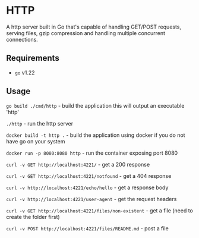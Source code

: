 # HTTP

A http server built in Go that's capable of handling GET/POST requests, serving files, gzip compression and handling multiple concurrent connections.

## Requirements

* `go` v1.22

## Usage

`go build ./cmd/http` - build the application this will output an executable 'http'

`./http` - run the http server

`docker build -t http .` - build the application using docker if you do not have go on your system

`docker run -p 8080:8080 http` - run the container exposing port 8080

`curl -v GET http://localhost:4221/` - get a 200 response

`curl -v GET http://localhost:4221/notfound` - get a 404 response

`curl -v http://localhost:4221/echo/hello` - get a response body

`curl -v http://localhost:4221/user-agent` - get the request headers

`curl -v GET http://localhost:4221/files/non-existent` - get a file (need to create the folder first)

`curl -v POST http://localhost:4221/files/README.md` - post a file